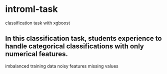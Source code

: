 # introml-task
classification task with xgboost

## In this classification task, students experience to handle categorical classifications with only numerical features.

imbalanced training data
noisy features
missing values
